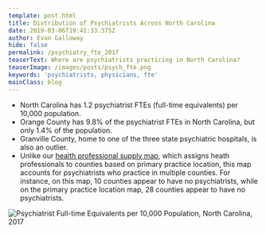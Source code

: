 ```yaml
---
template: post.html
title: Distribution of Psychiatrists Across North Carolina
date: 2019-03-06T19:41:33.375Z
author: Evan Galloway
hide: false
permalink: /psychiatry_fte_2017
teaserText: Where are psychiatrists practicing in North Carolina?
teaserImage: /images/posts/psych_fte.png
keywords: 'psychiatrists, physicians, fte'
mainClass: blog
---
```

* North Carolina has 1.2 psychiatrist FTEs (full-time equivalents) per 10,000 population.
* Orange County has 9.8% of the psychiatrist FTEs in North Carolina, but only 1.4% of the population.
* Granville County, home to one of the three state psychiatric hospitals, is also an outlier.
* Unlike our [health professional supply map](https://nchealthworkforce.unc.edu/supply/), which assigns heath professionals to counties based on primary practice location, this map accounts for psychiatrists who practice in multiple counties. For instance, on this map, 10 counties appear to have no psychiatrists, while on the primary practice location map, 28 counties appear to have no psychiatrists.

![Psychiatrist Full-time Equivalents per 10,000 Population, North Carolina, 2017](/images/posts/psych_fte.png)
